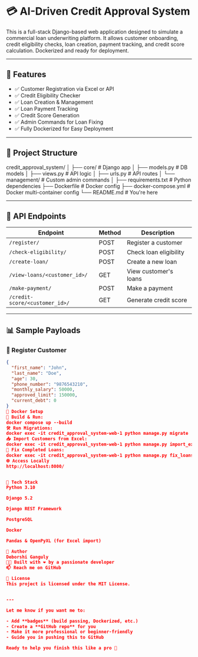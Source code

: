 # 💳 AI-Driven Credit Approval System

This is a full-stack Django-based web application designed to simulate a commercial loan underwriting platform. It allows customer onboarding, credit eligibility checks, loan creation, payment tracking, and credit score calculation. Dockerized and ready for deployment.

---

## 🚀 Features

- ✅ Customer Registration via Excel or API
- ✅ Credit Eligibility Checker
- ✅ Loan Creation & Management
- ✅ Loan Payment Tracking
- ✅ Credit Score Generation
- ✅ Admin Commands for Loan Fixing
- ✅ Fully Dockerized for Easy Deployment

---

## 📁 Project Structure

credit_approval_system/
│
├── core/ # Django app
│ ├── models.py # DB models
│ ├── views.py # API logic
│ ├── urls.py # API routes
│ └── management/ # Custom admin commands
│
├── requirements.txt # Python dependencies
├── Dockerfile # Docker config
├── docker-compose.yml # Docker multi-container config
└── README.md # You're here


---

## 🧪 API Endpoints

| Endpoint | Method | Description |
|---------|--------|-------------|
| `/register/` | POST | Register a customer |
| `/check-eligibility/` | POST | Check loan eligibility |
| `/create-loan/` | POST | Create a new loan |
| `/view-loans/<customer_id>/` | GET | View customer's loans |
| `/make-payment/` | POST | Make a payment |
| `/credit-score/<customer_id>/` | GET | Generate credit score |

---

## 📊 Sample Payloads

### 🔹 Register Customer

```json
{
  "first_name": "John",
  "last_name": "Doe",
  "age": 30,
  "phone_number": "9876543210",
  "monthly_salary": 50000,
  "approved_limit": 150000,
  "current_debt": 0
}
🐳 Docker Setup
🔧 Build & Run:
docker compose up --build
🛠 Run Migrations:
docker exec -it credit_approval_system-web-1 python manage.py migrate
📥 Import Customers from Excel:
docker exec -it credit_approval_system-web-1 python manage.py import_excel
🧹 Fix Completed Loans:
docker exec -it credit_approval_system-web-1 python manage.py fix_loans
🌐 Access Locally
http://localhost:8000/


🧠 Tech Stack
Python 3.10

Django 5.2

Django REST Framework

PostgreSQL

Docker

Pandas & OpenPyXL (for Excel import)

📌 Author
Deborshi Ganguly
👨‍💻 Built with ❤️ by a passionate developer
📫 Reach me on GitHub

🧪 License
This project is licensed under the MIT License.


---

Let me know if you want me to:

- Add **badges** (build passing, Dockerized, etc.)
- Create a **GitHub repo** for you
- Make it more professional or beginner-friendly
- Guide you in pushing this to GitHub

Ready to help you finish this like a pro 💪




